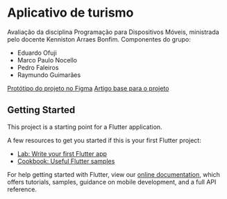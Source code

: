 # Aplicativo de turismo

Avaliação da disciplina Programação para Dispositivos Móveis, ministrada pelo docente Kenniston Arraes Bonfim.
Componentes do grupo:
- Eduardo Ofuji
- Marco Paulo Nocello
- Pedro Faleiros
- Raymundo Guimarães

[Protótipo do projeto no Figma](https://www.figma.com/file/ElYFagSMAuD8Y67BmaOYWL/Tourism-App)
[Artigo base para o projeto](https://drive.google.com/file/d/1Jqb0ZKMdxVTeUkJWx0nOQWC_hAmtZbvS/view?usp=sharing)

## Getting Started

This project is a starting point for a Flutter application.

A few resources to get you started if this is your first Flutter project:

- [Lab: Write your first Flutter app](https://flutter.dev/docs/get-started/codelab)
- [Cookbook: Useful Flutter samples](https://flutter.dev/docs/cookbook)

For help getting started with Flutter, view our
[online documentation](https://flutter.dev/docs), which offers tutorials,
samples, guidance on mobile development, and a full API reference.
